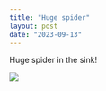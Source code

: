 ```yaml
---
title: "Huge spider"
layout: post
date: "2023-09-13"
---
```


Huge spider in the sink!

![](/assets/images/2023/20230913_074415-461x1024.jpg)
